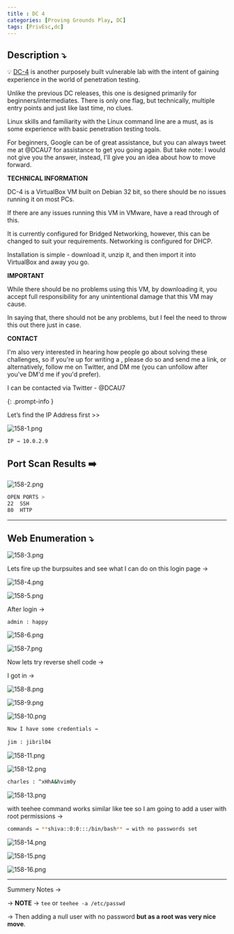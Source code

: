 ```yaml
---
title : DC 4
categories: [Proving Grounds Play, DC]
tags: [PrivEsc,dc]
---
```


## **Description ⤵️**

>
💡 [DC-4](https://vulnhub.com/entry/dc-4,313/) is another purposely built vulnerable lab with the intent of gaining experience in the world of penetration testing.

Unlike the previous DC releases, this one is designed primarily for beginners/intermediates. There is only one flag, but technically, multiple entry points and just like last time, no clues.

Linux skills and familiarity with the Linux command line are a must, as is some experience with basic penetration testing tools.

For beginners, Google can be of great assistance, but you can always tweet me at @DCAU7 for assistance to get you going again. But take note: I would not give you the answer, instead, I'll give you an idea about how to move forward.

**TECHNICAL INFORMATION**

DC-4 is a VirtualBox VM built on Debian 32 bit, so there should be no issues running it on most PCs.

If there are any issues running this VM in VMware, have a read through of this.

It is currently configured for Bridged Networking, however, this can be changed to suit your requirements. Networking is configured for DHCP.

Installation is simple - download it, unzip it, and then import it into VirtualBox and away you go.

**IMPORTANT**

While there should be no problems using this VM, by downloading it, you accept full responsibility for any unintentional damage that this VM may cause.

In saying that, there should not be any problems, but I feel the need to throw this out there just in case.

**CONTACT**

I'm also very interested in hearing how people go about solving these challenges, so if you're up for writing a , please do so and send me a link, or alternatively, follow me on Twitter, and DM me (you can unfollow after you've DM'd me if you'd prefer).

I can be contacted via Twitter - @DCAU7

{: .prompt-info }

Let’s find the IP Address first >>

![158-1.png](/Vulnhub-Files/img/DC-4/158-1.png)

```bash
IP → 10.0.2.9
```

## Port Scan Results ➡️

![158-2.png](/Vulnhub-Files/img/DC-4/158-2.png)

```bash
OPEN PORTS >
22  SSH
80  HTTP
```

---

## Web Enumeration ⤵️

![158-3.png](/Vulnhub-Files/img/DC-4/158-3.png)

Lets fire up the burpsuites and see what I can do on this login page →

![158-4.png](/Vulnhub-Files/img/DC-4/158-4.png)

![158-5.png](/Vulnhub-Files/img/DC-4/158-5.png)

After login →

```
admin : happy

```

![158-6.png](/Vulnhub-Files/img/DC-4/158-6.png)

![158-7.png](/Vulnhub-Files/img/DC-4/158-7.png)

Now lets try reverse shell code →

I got in →

![158-8.png](/Vulnhub-Files/img/DC-4/158-8.png)

![158-9.png](/Vulnhub-Files/img/DC-4/158-9.png)

![158-10.png](/Vulnhub-Files/img/DC-4/158-10.png)

```bash
Now I have some credentials → 
	
jim : jibril04
```

![158-11.png](/Vulnhub-Files/img/DC-4/158-11.png)

![158-12.png](/Vulnhub-Files/img/DC-4/158-12.png)

```bash
charles : ^xHhA&hvim0y
```

![158-13.png](/Vulnhub-Files/img/DC-4/158-13.png)

with teehee command works similar like tee so I am going to add a user with root permissions →

```bash
commands → **shiva::0:0:::/bin/bash** → with no passwords set
```

![158-14.png](/Vulnhub-Files/img/DC-4/158-14.png)

![158-15.png](/Vulnhub-Files/img/DC-4/158-15.png)

![158-16.png](/Vulnhub-Files/img/DC-4/158-16.png)

---

Summery Notes →

→ **NOTE** → `tee` or `teehee -a /etc/passwd`

→ Then adding a null user with no password **but as a root was very nice move**.